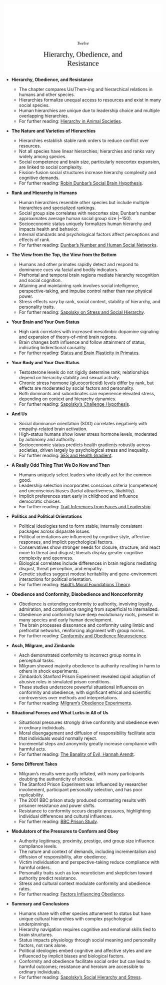 ![12-hierarchy-obedience-resistance](12-hierarchy-obedience-resistance.best.png)

- **Hierarchy, Obedience, and Resistance**  
  - The chapter compares Us/Them-ing and hierarchical relations in humans and other species.  
  - Hierarchies formalize unequal access to resources and exist in many social species.  
  - Human hierarchies are unique due to leadership choice and multiple overlapping hierarchies.  
  - For further reading: [Hierarchy in Animal Societies](https://www.ncbi.nlm.nih.gov/pmc/articles/PMC4190381/).

- **The Nature and Varieties of Hierarchies**  
  - Hierarchies establish stable rank orders to reduce conflict over resources.  
  - Not all species have linear hierarchies; hierarchies and ranks vary widely among species.  
  - Social competence and brain size, particularly neocortex expansion, are linked to social complexity.  
  - Fission-fusion social structures increase hierarchy complexity and cognitive demands.  
  - For further reading: [Robin Dunbar’s Social Brain Hypothesis](https://www.annualreviews.org/doi/10.1146/annurev.anthro.32.032402.095019).

- **Rank and Hierarchy in Humans**  
  - Human hierarchies resemble other species but include multiple hierarchies and specialized rankings.  
  - Social group size correlates with neocortex size; Dunbar’s number approximates average human social group size (~150).  
  - Socioeconomic status uniquely formalizes human hierarchy and impacts health and behavior.  
  - Internal standards and psychological factors affect perceptions and effects of rank.  
  - For further reading: [Dunbar’s Number and Human Social Networks](https://www.nature.com/articles/35082129).

- **The View from the Top, the View from the Bottom**  
  - Humans and other primates rapidly detect and respond to dominance cues via facial and bodily indicators.  
  - Prefrontal and temporal brain regions mediate hierarchy recognition and social cognition.  
  - Attaining and maintaining rank involves social intelligence, perspective-taking, and impulse control rather than raw physical power.  
  - Stress effects vary by rank, social context, stability of hierarchy, and personality traits.  
  - For further reading: [Sapolsky on Stress and Social Hierarchy](https://www.ncbi.nlm.nih.gov/pmc/articles/PMC3335292/).

- **Your Brain and Your Own Status**  
  - High rank correlates with increased mesolimbic dopamine signaling and expansion of theory-of-mind brain regions.  
  - Brain changes both influence and follow attainment of status, indicating bidirectional causality.  
  - For further reading: [Status and Brain Plasticity in Primates](https://www.cell.com/trends/cognitive-sciences/fulltext/S1364-6613(14)00194-7).

- **Your Body and Your Own Status**  
  - Testosterone levels do not rigidly determine rank; relationships depend on hierarchy stability and sexual activity.  
  - Chronic stress hormone (glucocorticoid) levels differ by rank, but effects are moderated by social factors and personality.  
  - Both dominants and subordinates can experience elevated stress, depending on context and hierarchy dynamics.  
  - For further reading: [Sapolsky’s Challenge Hypothesis](https://www.pnas.org/content/106/Supplement_1/10040).

- **And Us**  
  - Social dominance orientation (SDO) correlates negatively with empathy-related brain activation.  
  - High-status humans show lower stress hormone levels, moderated by autonomy and authority.  
  - Socioeconomic status predicts health gradients robustly across societies, driven largely by psychological stress and inequality.  
  - For further reading: [SES and Health Gradient](https://www.ncbi.nlm.nih.gov/pmc/articles/PMC3600280/).

- **A Really Odd Thing That We Do Now and Then**  
  - Humans uniquely select leaders who ideally act for the common good.  
  - Leadership selection incorporates conscious criteria (competence) and unconscious biases (facial attractiveness, likability).  
  - Implicit preferences start early in childhood and influence democratic choices.  
  - For further reading: [Trait Inferences from Faces and Leadership](https://www.science.org/doi/10.1126/science.1142994).

- **Politics and Political Orientations**  
  - Political ideologies tend to form stable, internally consistent packages across disparate issues.  
  - Political orientations are influenced by cognitive style, affective responses, and implicit psychological factors.  
  - Conservatives show stronger needs for closure, structure, and react more to threat and disgust; liberals display greater cognitive complexity and openness.  
  - Biological correlates include differences in brain regions mediating disgust, threat perception, and empathy.  
  - Genetic studies suggest modest heritability and gene-environment interactions for political orientation.  
  - For further reading: [Haidt’s Moral Foundations Theory](https://moralfoundations.org/).

- **Obedience and Conformity, Disobedience and Nonconformity**  
  - Obedience is extending conformity to authority, involving loyalty, admiration, and compliance ranging from superficial to internalized.  
  - Obedience and conformity have deep evolutionary roots, present in many species and early human development.  
  - The brain processes dissonance and conformity using limbic and prefrontal networks, reinforcing alignment with group norms.  
  - For further reading: [Conformity and Obedience Neuroscience](https://www.ncbi.nlm.nih.gov/pmc/articles/PMC4489324/).

- **Asch, Milgram, and Zimbardo**  
  - Asch demonstrated conformity to incorrect group norms in perceptual tasks.  
  - Milgram showed majority obedience to authority resulting in harm to others in shock experiments.  
  - Zimbardo’s Stanford Prison Experiment revealed rapid adoption of abusive roles in simulated prison conditions.  
  - These studies underscore powerful situational influences on conformity and obedience, with significant ethical and scientific controversies over methods and interpretations.  
  - For further reading: [Milgram’s Obedience Experiments](https://www.simplypsychology.org/milgram.html).

- **Situational Forces and What Lurks in All of Us**  
  - Situational pressures strongly drive conformity and obedience even in ordinary individuals.  
  - Moral disengagement and diffusion of responsibility facilitate acts that individuals would normally reject.  
  - Incremental steps and anonymity greatly increase compliance with harmful acts.  
  - For further reading: [The Banality of Evil, Hannah Arendt](https://plato.stanford.edu/entries/arendt/).

- **Some Different Takes**  
  - Milgram’s results were partly inflated, with many participants doubting the authenticity of shocks.  
  - The Stanford Prison Experiment was influenced by researcher involvement, participant personality selection, and has poor replicability.  
  - The 2001 BBC prison study produced contrasting results with prisoner resistance and power shifts.  
  - Resistance to conformity occurs despite pressures, highlighting individual differences and cultural influences.  
  - For further reading: [BBC Prison Study](https://www.sciencedirect.com/science/article/pii/S0140197103000132).

- **Modulators of the Pressures to Conform and Obey**  
  - Authority legitimacy, proximity, prestige, and group size influence compliance levels.  
  - The nature and context of demands, including incrementalism and diffusion of responsibility, alter obedience.  
  - Victim individuation and perspective-taking reduce compliance with harmful orders.  
  - Personality traits such as low neuroticism and skepticism toward authority predict resistance.  
  - Stress and cultural context modulate conformity and obedience rates.  
  - For further reading: [Factors Influencing Obedience](https://www.sciencedirect.com/topics/psychology/obedience).

- **Summary and Conclusions**  
  - Humans share with other species attunement to status but have unique cultural hierarchies with complex psychological underpinnings.  
  - Hierarchy navigation requires cognitive and emotional skills tied to brain structures.  
  - Status impacts physiology through social meaning and personality factors, not rank alone.  
  - Political ideologies embed cognitive and affective styles and are influenced by implicit biases and biological factors.  
  - Conformity and obedience facilitate social order but can lead to harmful outcomes; resistance and heroism are accessible to ordinary individuals.  
  - For further reading: [Sapolsky’s Social Hierarchy and Stress](https://www.pnas.org/content/106/Supplement_1/10040).
